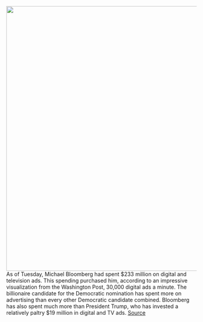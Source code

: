 <img src='https://cdn.vox-cdn.com/thumbor/Qeqi0VzJh9wXPsfcROGJMJ1P2Ug=/0x0:4000x2667/1200x800/filters:focal(1680x1014:2320x1654)/cdn.vox-cdn.com/uploads/chorus_image/image/66348224/1201955560.jpg.0.jpg' width='700px' /><br/>
As of Tuesday, Michael Bloomberg had spent $233 million on digital and television ads. This spending purchased him, according to an impressive visualization from the Washington Post, 30,000 digital ads a minute. The billionaire candidate for the Democratic nomination has spent more on advertising than every other Democratic candidate combined. Bloomberg has also spent much more than President Trump, who has invested a relatively paltry $19 million in digital and TV ads.
<a href='https://www.theverge.com/interface/2020/2/21/21145639/bloomberg-debate-performance-facebook-advertising'> Source <a/>